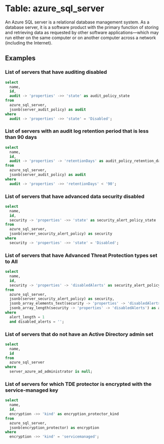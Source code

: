 # Table: azure_sql_server

An Azure SQL server is a relational database management system. As a database server, it is a software product with the primary function of storing and retrieving data as requested by other software applications—which may run either on the same computer or on another computer across a network (including the Internet).

## Examples

### List of servers that have auditing disabled

```sql
select
  name,
  id,
  audit -> 'properties' ->> 'state' as audit_policy_state
from
  azure_sql_server,
  jsonb(server_audit_policy) as audit
where
  audit -> 'properties' ->> 'state' = 'Disabled';
```

### List of servers with an audit log retention period that is less than 90 days

```sql
select
  name,
  id,
  audit -> 'properties' -> 'retentionDays' as audit_policy_retention_days
from
  azure_sql_server,
  jsonb(server_audit_policy) as audit
where
  audit -> 'properties' ->> 'retentionDays' < '90';
```

### List of servers that have advanced data security disabled

```sql
select
  name,
  id,
  security -> 'properties' ->> 'state' as security_alert_policy_state
from
  azure_sql_server,
  jsonb(server_security_alert_policy) as security
where
  security -> 'properties' ->> 'state' = 'Disabled';
```

### List of servers that have Advanced Threat Protection types set to All

```sql
select
  name,
  id,
  security -> 'properties' -> 'disabledAlerts' as security_alert_policy_state
from
  azure_sql_server,
  jsonb(server_security_alert_policy) as security,
  jsonb_array_elements_text(security -> 'properties' -> 'disabledAlerts') as disabled_alerts,
  jsonb_array_length(security -> 'properties' -> 'disabledAlerts') as alert_length
where
  alert_length = 1
  and disabled_alerts = '';
```

### List of servers that do not have an Active Directory admin set

```sql
select
  name,
  id
from
  azure_sql_server
where
  server_azure_ad_administrator is null;
```

### List of servers for which TDE protector is encrypted with the service-managed key

```sql
select
  name,
  id,
  encryption ->> 'kind' as encryption_protector_kind
from
  azure_sql_server,
  jsonb(encryption_protector) as encryption
where
  encryption ->> 'kind' = 'servicemanaged';
```
